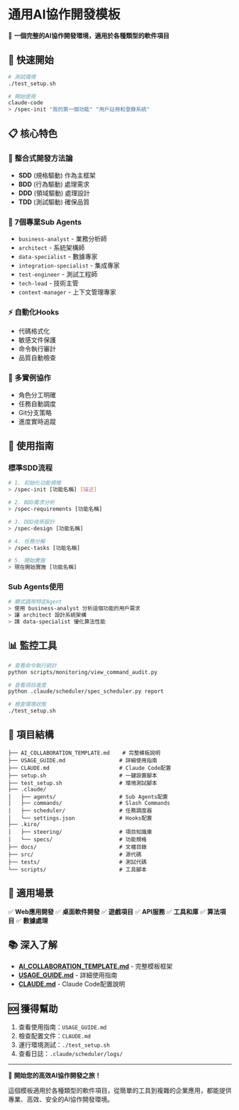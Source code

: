 # 通用AI協作開發模板

🎯 **一個完整的AI協作開發環境，適用於各種類型的軟件項目**

## 🚀 快速開始

```bash
# 測試環境
./test_setup.sh

# 開始使用
claude-code
> /spec-init "我的第一個功能" "用戶註冊和登錄系統"
```

## 📋 核心特色

### 🤖 **整合式開發方法論**
- **SDD** (規格驅動) 作為主框架
- **BDD** (行為驅動) 處理需求
- **DDD** (領域驅動) 處理設計
- **TDD** (測試驅動) 確保品質

### 👥 **7個專業Sub Agents**
- `business-analyst` - 業務分析師
- `architect` - 系統架構師
- `data-specialist` - 數據專家
- `integration-specialist` - 集成專家
- `test-engineer` - 測試工程師
- `tech-lead` - 技術主管
- `context-manager` - 上下文管理專家

### ⚡ **自動化Hooks**
- 代碼格式化
- 敏感文件保護
- 命令執行審計
- 品質自動檢查

### 🔄 **多實例協作**
- 角色分工明確
- 任務自動調度
- Git分支策略
- 進度實時追蹤

## 📖 使用指南

### 標準SDD流程
```bash
# 1. 初始化功能規格
> /spec-init [功能名稱] [描述]

# 2. BDD需求分析
> /spec-requirements [功能名稱]

# 3. DDD技術設計
> /spec-design [功能名稱]

# 4. 任務分解
> /spec-tasks [功能名稱]

# 5. 開始實施
> 現在開始實施 [功能名稱]
```

### Sub Agents使用
```bash
# 顯式調用特定Agent
> 使用 business-analyst 分析這個功能的用戶需求
> 讓 architect 設計系統架構
> 請 data-specialist 優化算法性能
```

## 📊 監控工具

```bash
# 查看命令執行統計
python scripts/monitoring/view_command_audit.py

# 查看項目進度
python .claude/scheduler/spec_scheduler.py report

# 檢查環境狀態
./test_setup.sh
```

## 📁 項目結構

```
├── AI_COLLABORATION_TEMPLATE.md    # 完整模板說明
├── USAGE_GUIDE.md                 # 詳細使用指南
├── CLAUDE.md                      # Claude Code配置
├── setup.sh                       # 一鍵設置腳本
├── test_setup.sh                  # 環境測試腳本
├── .claude/
│   ├── agents/                    # Sub Agents配置
│   ├── commands/                  # Slash Commands
│   ├── scheduler/                 # 任務調度器
│   └── settings.json              # Hooks配置
├── .kiro/
│   ├── steering/                  # 項目知識庫
│   └── specs/                     # 功能規格
├── docs/                          # 文檔目錄
├── src/                           # 源代碼
├── tests/                         # 測試代碼
└── scripts/                       # 工具腳本
```

## 🎯 適用場景

✅ **Web應用開發**
✅ **桌面軟件開發**
✅ **遊戲項目**
✅ **API服務**
✅ **工具和庫**
✅ **算法項目**
✅ **數據處理**

## 📚 深入了解

- **[AI_COLLABORATION_TEMPLATE.md](AI_COLLABORATION_TEMPLATE.md)** - 完整模板框架
- **[USAGE_GUIDE.md](USAGE_GUIDE.md)** - 詳細使用指南
- **[CLAUDE.md](CLAUDE.md)** - Claude Code配置說明

## 🆘 獲得幫助

1. 查看使用指南：`USAGE_GUIDE.md`
2. 檢查配置文件：`CLAUDE.md`
3. 運行環境測試：`./test_setup.sh`
4. 查看日誌：`.claude/scheduler/logs/`

---

🎉 **開始您的高效AI協作開發之旅！**

這個模板適用於各種類型的軟件項目，從簡單的工具到複雜的企業應用，都能提供專業、高效、安全的AI協作開發環境。